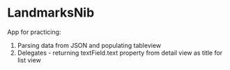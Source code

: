 # LandmarksNib

App for practicing:
1. Parsing data from JSON and populating tableview
2. Delegates - returning textField.text property from detail view as title for list view
